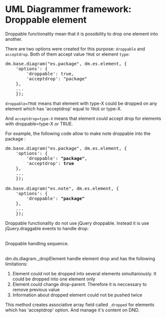 UML Diagrammer framework: Droppable element
===========================================================

Droppable functionality mean that it is possibility to drop one element into another.

There are two options were created for this purpose: `droppable` and `acceptdrop`. Both of them accept value `TRUE` or element `type`:        

<pre>
dm.base.diagram("es.package", dm.es.element, {
    'options': {
        'droppable': true,  
        'acceptdrop': "package"
    },
    ...
    });
</pre>

`droppable=TRUE` means that element with type-X could be dropped on any element which has 'acceptdrop' equal to `TRUE` or type-X.

And `acceptdrop=type-X`  means that element could accept drop for elements with droppable=type-X or TRUE.



For example, the following code allow to make note droppable into the package :  

<pre>
dm.base.diagram("es.package", dm.es.element, {
    'options': {
        'droppable': <b>"package"</b>,  
        'acceptdrop': <b>true</b>
    },
    ...
    });

dm.base.diagram("es.note", dm.es.element, {
    'options': {
        'droppable': <b>"package"</b>
    },
    ...
    });
</pre>


Droppable functionality do not use jQuery droppable. Instead it is use jQuery.draggable events to handle drop: 

<br>
<div id="DroppableSequence" class="pack-diagram" repo="umlsynco/umlsync" branch="master" path="/diagrammer/docs/dm-diagrams/DroppableSequence.umlsync">
Droppable handling sequence. 
</div>
<br>

dm.ds.diagram._dropElement handle element drop and has the following limitations:
1. Element could not be dropped into several elements simultaniously. It could be dropped into one element only
2. Element could change drop-parent. Therefore it is neccessary to remove previous value 
3. Information about dropped element could not be pushed twice

This method creates associative array field called `_dropped` for elements which has 'acceptdrop' option. And manage it's content on DND.





